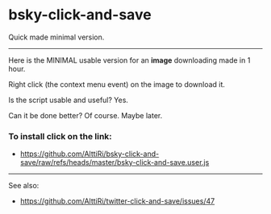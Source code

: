# bsky-click-and-save
Quick made minimal version.

---

Here is the MINIMAL usable version for an **image** downloading made in 1 hour.

Right click (the context menu event) on the image to download it.

Is the script usable and useful? Yes.

Can it be done better? Of course. Maybe later.

### To install click on the link:
- https://github.com/AlttiRi/bsky-click-and-save/raw/refs/heads/master/bsky-click-and-save.user.js

---

See also: 
- https://github.com/AlttiRi/twitter-click-and-save/issues/47
